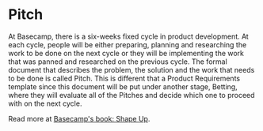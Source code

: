 # Pitch

At Basecamp, there is a six-weeks fixed cycle in product development. At each cycle, people will be either preparing, planning and researching the work to be done on the next cycle or they will be implementing the work that was panned and researched on the previous cycle. The formal document that describes the problem, the solution and the work that needs to be done is called Pitch. This is different that a Product Requirements template since this document will be put under another stage, Betting, where they will evaluate all of the Pitches and decide which one to proceed with on the next cycle.

Read more at [Basecamp's book: Shape Up](https://basecamp.com/shapeup/1.5-chapter-06).
